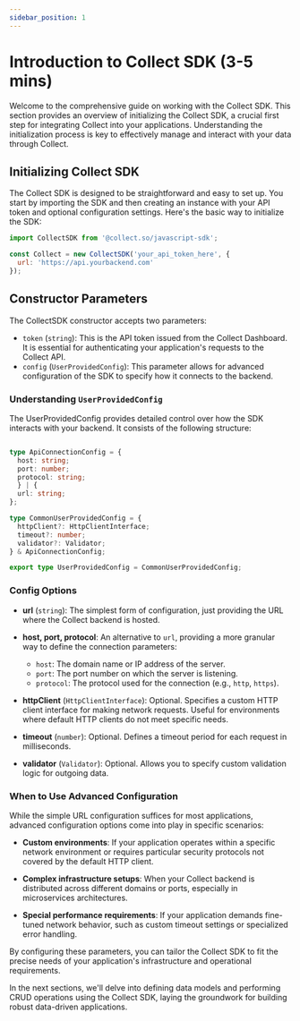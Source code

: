 ```yaml
---
sidebar_position: 1
---
```

# Introduction to Collect SDK (3-5 mins)
Welcome to the comprehensive guide on working with the Collect SDK. This section provides an overview of initializing the Collect SDK, a crucial first step for integrating Collect into your applications. Understanding the initialization process is key to effectively manage and interact with your data through Collect.

## Initializing Collect SDK

The Collect SDK is designed to be straightforward and easy to set up. You start by importing the SDK and then creating an instance with your API token and optional configuration settings. Here's the basic way to initialize the SDK:

```javascript
import CollectSDK from '@collect.so/javascript-sdk';

const Collect = new CollectSDK('your_api_token_here', {
  url: 'https://api.yourbackend.com'
});
```

## Constructor Parameters
The CollectSDK constructor accepts two parameters:

- `token` (`string`): This is the API token issued from the Collect Dashboard. It is essential for authenticating your application's requests to the Collect API.
- `config` (`UserProvidedConfig`): This parameter allows for advanced configuration of the SDK to specify how it connects to the backend.

### Understanding `UserProvidedConfig`
The UserProvidedConfig provides detailed control over how the SDK interacts with your backend. It consists of the following structure:

```typescript

type ApiConnectionConfig = {
  host: string;
  port: number;
  protocol: string;
  } | {
  url: string;
};

type CommonUserProvidedConfig = {
  httpClient?: HttpClientInterface;
  timeout?: number;
  validator?: Validator;
} & ApiConnectionConfig;

export type UserProvidedConfig = CommonUserProvidedConfig;
```

### Config Options

- **url** (`string`): The simplest form of configuration, just providing the URL where the Collect backend is hosted.

- **host, port, protocol**: An alternative to `url`, providing a more granular way to define the connection parameters:
    - `host`: The domain name or IP address of the server.
    - `port`: The port number on which the server is listening.
    - `protocol`: The protocol used for the connection (e.g., `http`, `https`).

- **httpClient** (`HttpClientInterface`): Optional. Specifies a custom HTTP client interface for making network requests. Useful for environments where default HTTP clients do not meet specific needs.

- **timeout** (`number`): Optional. Defines a timeout period for each request in milliseconds.

- **validator** (`Validator`): Optional. Allows you to specify custom validation logic for outgoing data.

### When to Use Advanced Configuration

While the simple URL configuration suffices for most applications, advanced configuration options come into play in specific scenarios:

- **Custom environments**: If your application operates within a specific network environment or requires particular security protocols not covered by the default HTTP client.

- **Complex infrastructure setups**: When your Collect backend is distributed across different domains or ports, especially in microservices architectures.

- **Special performance requirements**: If your application demands fine-tuned network behavior, such as custom timeout settings or specialized error handling.

By configuring these parameters, you can tailor the Collect SDK to fit the precise needs of your application's infrastructure and operational requirements.

In the next sections, we'll delve into defining data models and performing CRUD operations using the Collect SDK, laying the groundwork for building robust data-driven applications.
